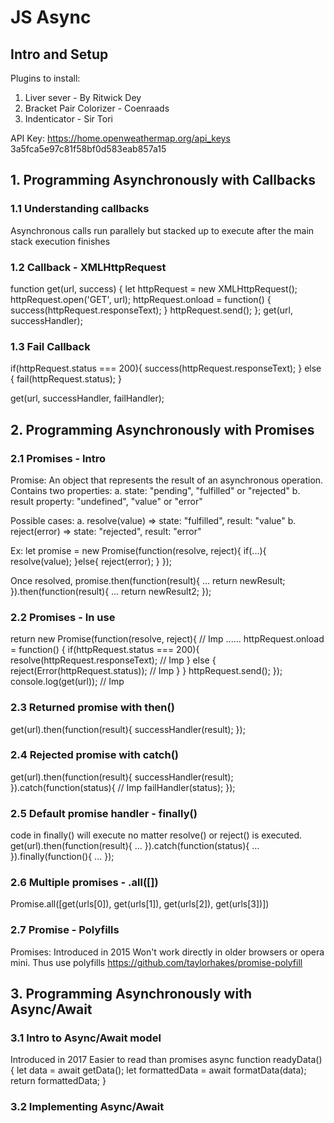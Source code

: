 # JS Async

## Intro and Setup
Plugins to install:
1. Liver sever - By Ritwick Dey
2. Bracket Pair Colorizer - Coenraads
3. Indenticator - Sir Tori

API Key:
https://home.openweathermap.org/api_keys
3a5fca5e97c81f58bf0d583eab857a15

## 1. Programming Asynchronously with Callbacks
### 1.1 Understanding callbacks
Asynchronous calls run parallely but stacked up to execute after the main stack execution finishes

### 1.2 Callback - XMLHttpRequest
function get(url, success) {
    let httpRequest = new XMLHttpRequest();
    httpRequest.open('GET', url);
    httpRequest.onload = function() {
        success(httpRequest.responseText);
    }
    httpRequest.send();
};
get(url, successHandler);

### 1.3 Fail Callback
if(httpRequest.status === 200){
    success(httpRequest.responseText);
} else {
    fail(httpRequest.status);
}

get(url, successHandler, failHandler);

## 2. Programming Asynchronously with Promises
### 2.1 Promises - Intro
Promise: An object that represents the result of an asynchronous operation.
Contains two properties: a. state: "pending", "fulfilled" or "rejected"
b. result property: "undefined", "value" or "error"

Possible cases:
a. resolve(value) => state: "fulfilled", result: "value"
b. reject(error) => state: "rejected", result: "error"

Ex: let promise = new Promise(function(resolve, reject){
    if(...){
        resolve(value);
    }else{
        reject(error);
    }
});

Once resolved,
promise.then(function(result){
    ...
    return newResult;
}).then(function(result){
    ...
    return newResult2;
});

### 2.2 Promises - In use
 return new Promise(function(resolve, reject){ // Imp
    ......
    httpRequest.onload = function() {
        if(httpRequest.status === 200){
            resolve(httpRequest.responseText); // Imp
        } else {
            reject(Error(httpRequest.status)); // Imp
        }
    }
    httpRequest.send();
});
console.log(get(url)); // Imp

### 2.3 Returned promise with then()
get(url).then(function(result){
    successHandler(result);
});

### 2.4 Rejected promise with catch()
get(url).then(function(result){
    successHandler(result);
}).catch(function(status){ // Imp
    failHandler(status);
});

### 2.5 Default promise handler - finally()
code in finally() will execute no matter resolve() or reject() is executed.
get(url).then(function(result){
    ...
}).catch(function(status){
    ...
}).finally(function(){
    ...
});

### 2.6 Multiple promises - .all([])
Promise.all([get(urls[0]), get(urls[1]), get(urls[2]), get(urls[3])])

### 2.7 Promise - Polyfills
Promises: Introduced in 2015
Won't work directly in older browsers or opera mini.
Thus use polyfills
https://github.com/taylorhakes/promise-polyfill

## 3. Programming Asynchronously with Async/Await
### 3.1 Intro to Async/Await model
Introduced in 2017
Easier to read than promises
async function readyData() {
    let data = await getData();
    let formattedData = await formatData(data);
    return formattedData;
}

### 3.2 Implementing Async/Await
